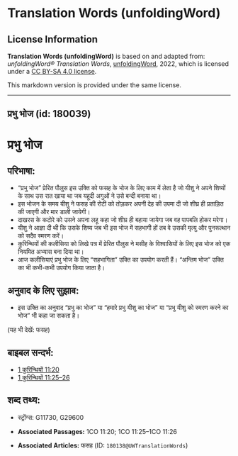 # Translation Words (unfoldingWord)

## License Information

**Translation Words (unfoldingWord)** is based on and adapted from: _unfoldingWord® Translation Words_, [unfoldingWord](https://unfoldingword.org/utw), 2022, which is licensed under a [CC BY-SA 4.0 license](https://creativecommons.org/licenses/by-sa/4.0/legalcode.en).

This markdown version is provided under the same license.



--------------------------------

## प्रभु भोज (id: 180039)

प्रभु भोज
=========

परिभाषा:
--------

* “प्रभु भोज” प्रेरित पौलुस इस उक्ति को फसह के भोज के लिए काम में लेता है जो यीशु ने अपने शिष्यों के साथ उस रात खाया था जब यहूदी अगुओं ने उसे बन्दी बनाया था।
* इस भोजन के समय यीशु ने फसह की रोटी को तोड़कर अपनी देह की उपमा दी जो शीघ्र ही प्रताड़ित की जाएगी और मार डाली जायेगी।
* दाखरस के कटोरे को उसने अपना लहू कहा जो शीघ्र ही बहाया जायेगा जब वह पापबलि होकर मरेगा।
* यीशु ने आज्ञा दी थी कि उसके शिष्य जब भी इस भोज में सहभागी हों तब वे उसकी मृत्यु और पुनरूत्थान को सदैव स्मरण करें।
* कुरिन्थियों की कलीसिया को लिखे पत्र में प्रेरित पौलुस ने मसीह के विश्वासियों के लिए इस भोज को एक नियमित अभ्यास बना दिया था।
* आज कलीसियाएं प्रभु भोज के लिए “सहभागिता” उक्ति का उपयोग करती हैं। “अन्तिम भोज” उक्ति का भी कभी\-कभी उपयोग किया जाता है।

अनुवाद के लिए सुझाव:
--------------------

* इस उक्ति का अनुवाद “प्रभु का भोज” या “हमारे प्रभु यीशु का भोज” या “प्रभु यीशु को स्मरण करने का भोज” भी कहा जा सकता है।

(यह भी देखें: फसह)

बाइबल सन्दर्भ:
--------------

* [1 कुरिन्थियों 11:20](https://ref.ly/1Cor0:0)
* [1 कुरिन्थियों 11:25–26](https://ref.ly/1Cor0:0)

शब्द तथ्य:
----------

* स्ट्रोंग्स: G11730, G29600

* **Associated Passages:** 1CO 11:20; 1CO 11:25–1CO 11:26
* **Associated Articles:** फसह (ID: `180138@UWTranslationWords`)

